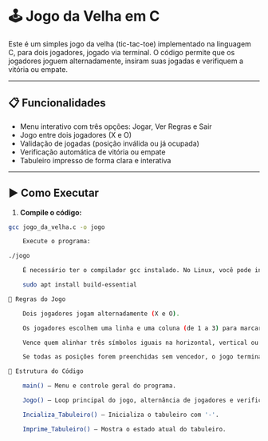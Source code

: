# 🕹️ Jogo da Velha em C

Este é um simples jogo da velha (tic-tac-toe) implementado na linguagem C, para dois jogadores, jogado via terminal. O código permite que os jogadores joguem alternadamente, insiram suas jogadas e verifiquem a vitória ou empate.

---

## 📋 Funcionalidades

- Menu interativo com três opções: Jogar, Ver Regras e Sair
- Jogo entre dois jogadores (X e O)
- Validação de jogadas (posição inválida ou já ocupada)
- Verificação automática de vitória ou empate
- Tabuleiro impresso de forma clara e interativa

---

## ▶️ Como Executar

1. **Compile o código:**

```bash
gcc jogo_da_velha.c -o jogo

    Execute o programa:

./jogo

    É necessário ter o compilador gcc instalado. No Linux, você pode instalar com:

    sudo apt install build-essential

📌 Regras do Jogo

    Dois jogadores jogam alternadamente (X e O).

    Os jogadores escolhem uma linha e uma coluna (de 1 a 3) para marcar sua jogada.

    Vence quem alinhar três símbolos iguais na horizontal, vertical ou diagonal.

    Se todas as posições forem preenchidas sem vencedor, o jogo termina em empate (velha).

📁 Estrutura do Código

    main() — Menu e controle geral do programa.

    Jogo() — Loop principal do jogo, alternância de jogadores e verificação de vitória.

    Incializa_Tabuleiro() — Inicializa o tabuleiro com '-'.

    Imprime_Tabuleiro() — Mostra o estado atual do tabuleiro.



